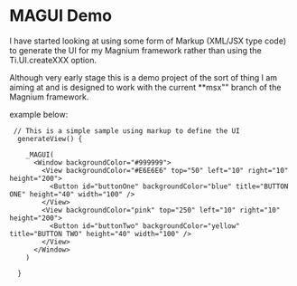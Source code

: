 # MAGUI Demo

I have started looking at using some form of Markup (XML/JSX type code) to generate the UI for my Magnium framework rather than using the Ti.UI.createXXX option.

Although very early stage this is a demo project of the sort of thing I am aiming at and is designed to work with the current **msx"" branch of the Magnium framework.

example below:

```
 // This is a simple sample using markup to define the UI
  generateView() {

    _MAGUI(
      <Window backgroundColor="#999999">
        <View backgroundColor="#E6E6E6" top="50" left="10" right="10" height="200">
          <Button id="buttonOne" backgroundColor="blue" title="BUTTON ONE" height="40" width="100" />
        </View>
        <View backgroundColor="pink" top="250" left="10" right="10" height="200">
          <Button id="buttonTwo" backgroundColor="yellow" title="BUTTON TWO" height="40" width="100" />
        </View>
      </Window>     
    )

  }
```
